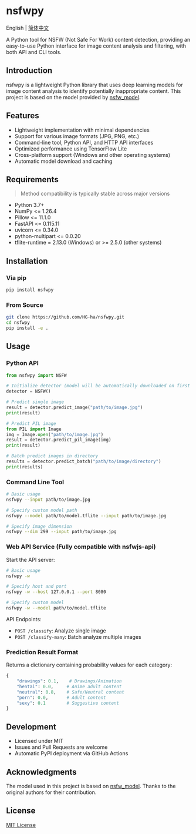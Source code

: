# nsfwpy

English | [简体中文](README.md)

A Python tool for NSFW (Not Safe For Work) content detection, providing an easy-to-use Python interface for image content analysis and filtering, with both API and CLI tools.

## Introduction

nsfwpy is a lightweight Python library that uses deep learning models for image content analysis to identify potentially inappropriate content. This project is based on the model provided by [nsfw_model](https://github.com/GantMan/nsfw_model).

## Features

- Lightweight implementation with minimal dependencies
- Support for various image formats (JPG, PNG, etc.)
- Command-line tool, Python API, and HTTP API interfaces
- Optimized performance using TensorFlow Lite
- Cross-platform support (Windows and other operating systems)
- Automatic model download and caching

## Requirements
> Method compatibility is typically stable across major versions
- Python 3.7+
- NumPy <= 1.26.4
- Pillow <= 11.1.0
- FastAPI <= 0.115.11
- uvicorn <= 0.34.0
- python-multipart <= 0.0.20
- tflite-runtime = 2.13.0 (Windows) or >= 2.5.0 (other systems)

## Installation

### Via pip

```bash
pip install nsfwpy
```

### From Source

```bash
git clone https://github.com/HG-ha/nsfwpy.git
cd nsfwpy
pip install -e .
```

## Usage

### Python API

```python
from nsfwpy import NSFW

# Initialize detector (model will be automatically downloaded on first run)
detector = NSFW()

# Predict single image
result = detector.predict_image("path/to/image.jpg")
print(result)

# Predict PIL image
from PIL import Image
img = Image.open("path/to/image.jpg")
result = detector.predict_pil_image(img)
print(result)

# Batch predict images in directory
results = detector.predict_batch("path/to/image/directory")
print(results)
```

### Command Line Tool

```bash
# Basic usage
nsfwpy --input path/to/image.jpg

# Specify custom model path
nsfwpy --model path/to/model.tflite --input path/to/image.jpg

# Specify image dimension
nsfwpy --dim 299 --input path/to/image.jpg
```

### Web API Service (Fully compatible with nsfwjs-api)

Start the API server:

```bash
# Basic usage
nsfwpy -w

# Specify host and port
nsfwpy -w --host 127.0.0.1 --port 8080

# Specify custom model
nsfwpy -w --model path/to/model.tflite
```

API Endpoints:
- `POST /classify`: Analyze single image
- `POST /classify-many`: Batch analyze multiple images

### Prediction Result Format

Returns a dictionary containing probability values for each category:
```python
{
    "drawings": 0.1,    # Drawings/Animation
    "hentai": 0.0,     # Anime adult content
    "neutral": 0.8,    # Safe/Neutral content
    "porn": 0.0,       # Adult content
    "sexy": 0.1        # Suggestive content
}
```

## Development

- Licensed under MIT
- Issues and Pull Requests are welcome
- Automatic PyPI deployment via GitHub Actions

## Acknowledgments

The model used in this project is based on [nsfw_model](https://github.com/GantMan/nsfw_model). Thanks to the original authors for their contribution.

## License

[MIT License](LICENSE)
